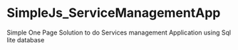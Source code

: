 # SimpleJs_ServiceManagementApp
Simple One Page Solution to do Services management Application using Sql lite database
